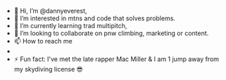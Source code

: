 - 👋 Hi, I’m @dannyeverest,
- 👀 I’m interested in mtns and code that solves problems.
- 🌱 I’m currently learning trad multipitch,
- 💞️ I’m looking to collaborate on pnw climbing, marketing or content. 
- 📫 How to reach me
- 
- ⚡ Fun fact: I've met the late rapper Mac Miller & 
     I am 1 jump away from my skydiving license 😎

<!---
dannyeverest/dannyeverest is a ✨ special ✨ repository because its `README.md` (this file) appears on your GitHub profile.
You can click the Preview link to take a look at your changes.
--->
